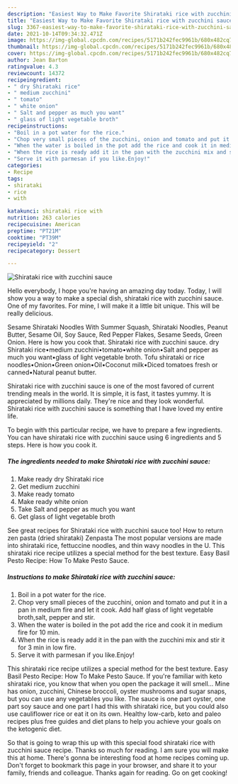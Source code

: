 ```yaml
---
description: "Easiest Way to Make Favorite Shirataki rice with zucchini sauce"
title: "Easiest Way to Make Favorite Shirataki rice with zucchini sauce"
slug: 3367-easiest-way-to-make-favorite-shirataki-rice-with-zucchini-sauce
date: 2021-10-14T09:34:32.471Z
image: https://img-global.cpcdn.com/recipes/5171b242fec9961b/680x482cq70/shirataki-rice-with-zucchini-sauce-recipe-main-photo.jpg
thumbnail: https://img-global.cpcdn.com/recipes/5171b242fec9961b/680x482cq70/shirataki-rice-with-zucchini-sauce-recipe-main-photo.jpg
cover: https://img-global.cpcdn.com/recipes/5171b242fec9961b/680x482cq70/shirataki-rice-with-zucchini-sauce-recipe-main-photo.jpg
author: Jean Barton
ratingvalue: 4.3
reviewcount: 14372
recipeingredient:
- " dry Shirataki rice"
- " medium zucchini"
- " tomato"
- " white onion"
- " Salt and pepper as much you want"
- " glass of light vegetable broth"
recipeinstructions:
- "Boil in a pot water for the rice."
- "Chop very small pieces of the zucchini, onion and tomato and put it in a pan in medium fire and let it cook. Add half glass of light vegetable broth,salt, pepper and stir."
- "When the water is boiled in the pot add the rice and cook it in medium fire for 10 min."
- "When the rice is ready add it in the pan with the zucchini mix and stir it for 3 min in low fire."
- "Serve it with parmesan if you like.Enjoy!"
categories:
- Recipe
tags:
- shirataki
- rice
- with

katakunci: shirataki rice with 
nutrition: 263 calories
recipecuisine: American
preptime: "PT21M"
cooktime: "PT39M"
recipeyield: "2"
recipecategory: Dessert

---
```



![Shirataki rice with zucchini sauce](https://img-global.cpcdn.com/recipes/5171b242fec9961b/680x482cq70/shirataki-rice-with-zucchini-sauce-recipe-main-photo.jpg)

Hello everybody, I hope you're having an amazing day today. Today, I will show you a way to make a special dish, shirataki rice with zucchini sauce. One of my favorites. For mine, I will make it a little bit unique. This will be really delicious.

Sesame Shirataki Noodles With Summer Squash, Shirataki Noodles, Peanut Butter, Sesame Oil, Soy Sauce, Red Pepper Flakes, Sesame Seeds, Green Onion. Here is how you cook that. Shirataki rice with zucchini sauce. dry Shirataki rice•medium zucchini•tomato•white onion•Salt and pepper as much you want•glass of light vegetable broth. Tofu shirataki or rice noodles•Onion•Green onion•Oil•Coconut milk•Diced tomatoes fresh or canned•Natural peanut butter.

Shirataki rice with zucchini sauce is one of the most favored of current trending meals in the world. It is simple, it is fast, it tastes yummy. It is appreciated by millions daily. They're nice and they look wonderful. Shirataki rice with zucchini sauce is something that I have loved my entire life.


To begin with this particular recipe, we have to prepare a few ingredients. You can have shirataki rice with zucchini sauce using 6 ingredients and 5 steps. Here is how you cook it.

<!--inarticleads1-->

##### The ingredients needed to make Shirataki rice with zucchini sauce:

1. Make ready  dry Shirataki rice
1. Get  medium zucchini
1. Make ready  tomato
1. Make ready  white onion
1. Take  Salt and pepper as much you want
1. Get  glass of light vegetable broth


See great recipes for Shirataki rice with zucchini sauce too! How to return zen pasta (dried shirataki) Zenpasta The most popular versions are made into shirataki rice, fettuccine noodles, and thin wavy noodles in the U. This shirataki rice recipe utilizes a special method for the best texture. Easy Basil Pesto Recipe: How To Make Pesto Sauce. 

<!--inarticleads2-->

##### Instructions to make Shirataki rice with zucchini sauce:

1. Boil in a pot water for the rice.
1. Chop very small pieces of the zucchini, onion and tomato and put it in a pan in medium fire and let it cook. Add half glass of light vegetable broth,salt, pepper and stir.
1. When the water is boiled in the pot add the rice and cook it in medium fire for 10 min.
1. When the rice is ready add it in the pan with the zucchini mix and stir it for 3 min in low fire.
1. Serve it with parmesan if you like.Enjoy!


This shirataki rice recipe utilizes a special method for the best texture. Easy Basil Pesto Recipe: How To Make Pesto Sauce. If you&#39;re familiar with keto shirataki rice, you know that when you open the package it will smell… Mine has onion, zucchini, Chinese broccoli, oyster mushrooms and sugar snaps, but you can use any vegetables you like. The sauce is one part oyster, one part soy sauce and one part I had this with shirataki rice, but you could also use cauliflower rice or eat it on its own. Healthy low-carb, keto and paleo recipes plus free guides and diet plans to help you achieve your goals on the ketogenic diet. 

So that is going to wrap this up with this special food shirataki rice with zucchini sauce recipe. Thanks so much for reading. I am sure you will make this at home. There's gonna be interesting food at home recipes coming up. Don't forget to bookmark this page in your browser, and share it to your family, friends and colleague. Thanks again for reading. Go on get cooking!
